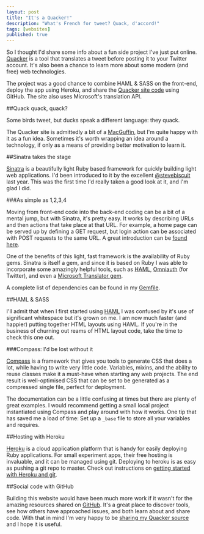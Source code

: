 ```yaml
---
layout: post
title: "It's a Quacker!"
description: "What's French for tweet? Quack, d'accord!"
tags: [websites]
published: true
---
```

So I thought I'd share some info about a fun side project I've just put online. [Quacker][1] is a tool that translates a tweet before posting it to your Twitter account. It's also been a chance to learn more about some modern (and free) web technologies.

The project was a good chance to combine HAML & SASS on the front-end, deploy the app using Heroku, and share the [Quacker site code][2] using GitHub. The site also uses Microsoft's translation API. 

##Quack quack, quack?

Some birds tweet, but ducks speak a different language: they quack.

The Quacker site is admittedly a bit of a [MacGuffin][3], but I'm quite happy with it as a fun idea. Sometimes it's worth wrapping an idea around a technology, if only as a means of providing better motivation to learn it.

##Sinatra takes the stage

[Sinatra][4] is a beautifully light Ruby based framework for quickly building light web applications. I'd been introduced to it by the excellent [@stevebiscuit][5] last year. This was the first time I'd really taken a good look at it, and I'm glad I did.

###As simple as 1,2,3,4

Moving from front-end code into the back-end coding can be a bit of a mental jump, but with Sinatra, it's pretty easy. It works by describing URLs and then actions that take place at that URL. For example, a home page can be served up by defining a GET request, but login action can be associated with POST requests to the same URL. A great introduction can be [found here][6].

One of the benefits of this light, fast framework is the availability of Ruby gems. Sinatra is itself a gem, and since it is based on Ruby I was able to incorporate some amazingly helpful tools, such as [HAML][7], [Omniauth][8] (for Twitter), and even a [Microsoft Translator gem][9].

A complete list of dependencies can be found in my [Gemfile][10].

##HAML & SASS

I'll admit that when I first started using [HAML][7] I was confused by it's use of significant whitespace but it's grown on me. I am now much faster (and happier) putting together HTML layouts using HAML. If you're in the business of churning out reams of HTML layout code, take the time to check this one out.

###Compass: I'd be lost without it

[Compass][11] is a framework that gives you tools to generate CSS that does a lot, while having to write very little code. Variables, mixins, and the ability to reuse classes make it a must-have when starting any web projects. The end result is well-optimised CSS that can be set to be generated as a compressed single file, perfect for deployment.

The documentation can be a little confusing at times but there are plenty of great examples. I would recommend getting a small local project instantiated using Compass and play around with how it works. One tip that has saved me a load of time: Set up a <code>_base</code> file to store all your variables and requires.

##Hosting with Heroku

[Heroku][12] is a cloud application platform that is handy for easily deploying Ruby applications. For small experiment apps, their free hosting is invaluable, and it can be managed using git. Deploying to heroku is as easy as pushing a git repo to master. Check out instructions on [getting started with Heroku and git][13].

##Social code with GitHub

Building this website would have been much more work if it wasn't for the amazing resources shared on [GitHub][14]. It's a great place to discover tools, see how others have approached issues, and both learn about and share code. With that in mind I'm very happy to be [sharing my Quacker source][2] and I hope it is useful.

[1]: http://quack.herokuapp.com
[2]: https://github.com/donovanh/Quacker
[3]: http://en.wikipedia.org/wiki/MacGuffin
[4]: http://www.sinatrarb.com/
[5]: http://twitter.com/stevebiscuit
[6]: http://www.sinatrarb.com/intro
[7]: http://haml.info/
[8]: https://github.com/intridea/omniauth
[9]: https://github.com/ikayzo/microsoft_translator
[10]: https://github.com/donovanh/Quacker/blob/master/Gemfile
[11]: http://compass-style.org/
[12]: http://heroku.com
[13]: https://devcenter.heroku.com/articles/git
[14]: http://github.com
